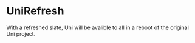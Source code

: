 # UniRefresh
With a refreshed slate, Uni will be avalible to all in a reboot of the original Uni project.
